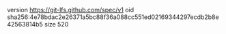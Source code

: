 version https://git-lfs.github.com/spec/v1
oid sha256:4e78bdac2e26371a5bc88f36a088cc551ed02169344297ecdb2b8e42563814b5
size 520
